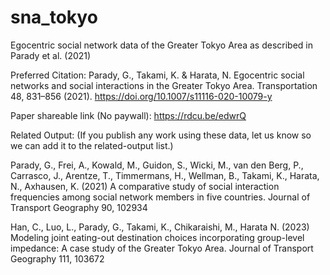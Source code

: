 # sna_tokyo
Egocentric social network data of the Greater Tokyo Area as described in Parady et al. (2021) 

Preferred Citation: 
Parady, G., Takami, K. & Harata, N. Egocentric social networks and social interactions in the Greater Tokyo Area. Transportation 48, 831–856 (2021). https://doi.org/10.1007/s11116-020-10079-y

Paper shareable link (No paywall): https://rdcu.be/edwrQ

Related Output:
(If you publish any work using these data, let us know so we can add it to the related-output list.)

Parady, G., Frei, A., Kowald, M., Guidon, S., Wicki, M., van den Berg, P., Carrasco, J., Arentze, T., Timmermans, H., Wellman, B., Takami, K., Harata, N., Axhausen, K. (2021) A comparative study of social interaction frequencies among social network members in five countries. Journal of Transport Geography 90, 102934

Han, C., Luo, L., Parady, G., Takami, K., Chikaraishi, M., Harata N. (2023) Modeling joint eating-out destination choices incorporating group-level impedance: A case study of the Greater Tokyo Area. Journal of Transport Geography 111, 103672




